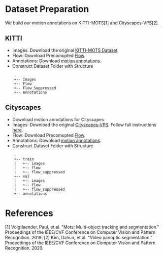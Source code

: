 # Dataset Preparation

We build our motion annotations on KITTI-MOTS[1] and Cityscapes-VPS[2].

## KITTI

* Images: Download the original [KITTI-MOTS Dataset](http://www.cvlibs.net/datasets/kitti/eval_instance_seg.php?benchmark=instanceSeg2015).
* Flow: Download Precomupted [Flow](https://drive.google.com/file/d/1tIyRKO5o9imAF3huUo0s-R-ys4znly5t/view?usp=sharing).
* Annotations: Download [motion annotations](https://drive.google.com/drive/folders/1whMm0NMzkz77jQRHkQeNNQsuAGEVekqk?usp=sharing).
* Construct Dataset Folder with Structure
```
    .
    +-- Images
    +-- Flow
    +-- Flow_Suppressed
    +-- Annotations
```

## Cityscapes
* Download motion annotations for Cityscapes
* Images: Download the original [Cityscapes-VPS](https://www.dropbox.com/s/ecem4kq0fdkver4/cityscapes-vps-dataset-1.0.zip?dl=0). Follow full instructions [here](https://github.com/mcahny/vps/blob/master/docs/DATASET.md).
* Flow: Download Precomupted [Flow](https://drive.google.com/file/d/1HE4WTIW7HvjpQPU2wZ-eD6CVxmlAwigb/view?usp=sharing).
* Annotations: Download [motion annotations](https://drive.google.com/file/d/1tXnThgg6TIVfravqEicm3DKsYYEbFwRg/view?usp=sharing).
* Construct Dataset Folder with Structure
```
    .
    +-- train
    |   +-- images
    |   +-- flow
    |   +-- flow_suppressed
    +-- val
    |   +-- images
    |   +-- flow
    |   +-- flow_suppressed
    +-- annotations
```

# References

[1] Voigtlaender, Paul, et al. "Mots: Multi-object tracking and segmentation." Proceedings of the IEEE/CVF Conference on Computer Vision and Pattern Recognition. 2019.
[2] Kim, Dahun, et al. "Video panoptic segmentation." Proceedings of the IEEE/CVF Conference on Computer Vision and Pattern Recognition. 2020.
